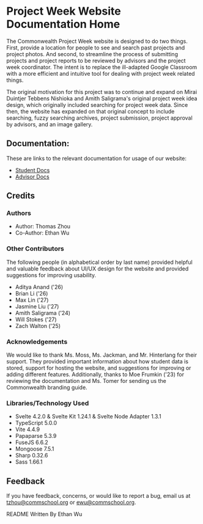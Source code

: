# Project Week Website Documentation Home

The Commonwealth Project Week website is designed to do two things. First, provide a location for people to see and search past projects and project photos. And second, to streamline the process of submitting projects and project reports to be reviewed by advisors and the project week coordinator. The intent is to replace the ill-adapted Google Classroom with a more efficient and intuitive tool for dealing with project week related things.

The original motivation for this project was to continue and expand on Mirai Duintjer Tebbens Nishioka and Amith Saligrama's original project week idea design, which originally included searching for project week data. Since then, the website has expanded on that original concept to include searching, fuzzy searching archives, project submission, project approval by advisors, and an image gallery.


## Documentation:

These are links to the relevant documentation for usage of our website:
- [Student Docs](/docs/students)
- [Advisor Docs](/docs/advisor)


## Credits

### Authors

- Author: Thomas Zhou
- Co-Author: Ethan Wu

### Other Contributors

The following people (in alphabetical order by last name) provided helpful and valuable feedback about UI/UX design for the website and provided suggestions for improving usability.

- Aditya Anand ('26)
- Brian Li ('26)
- Max Lin ('27)
- Jasmine Liu ('27)
- Amith Saligrama ('24)
- Will Stokes ('27)
- Zach Walton ('25)

### Acknowledgements 

We would like to thank Ms. Moss, Ms. Jackman, and Mr. Hinterlang for their support. They provided important information about how student data is stored, support for hosting the website, and suggestions for improving or adding different features. Additionally, thanks to Moe Frumkin ('23) for reviewing the documentation and Ms. Tomer for sending us the Commonwealth branding guide. 


### Libraries/Technology Used

- Svelte 4.2.0 & Svelte Kit 1.24.1 & Svelte Node Adapter 1.3.1
- TypeScript 5.0.0
- Vite 4.4.9
- Papaparse 5.3.9
- FuseJS 6.6.2
- Mongoose 7.5.1
- Sharp 0.32.6
- Sass 1.66.1


## Feedback

If you have feedback, concerns, or would like to report a bug, email us at tzhou@commschool.org or ewu@commschool.org.


README Written By Ethan Wu